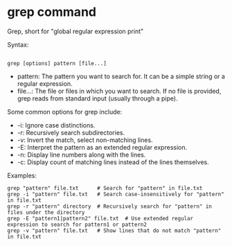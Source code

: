 # grep command

Grep, short for "global regular expression print"

Syntax:

```

grep [options] pattern [file...]

```
- pattern: The pattern you want to search for. It can be a simple string or a regular expression.
- file...: The file or files in which you want to search. If no file is provided, grep reads from standard input 
           (usually through a pipe).

Some common options for grep include:

- -i: Ignore case distinctions.
- -r: Recursively search subdirectories.
- -v: Invert the match, select non-matching lines.
- -E: Interpret the pattern as an extended regular expression.
- -n: Display line numbers along with the lines.
- -c: Display count of matching lines instead of the lines themselves.

Examples:

```
grep "pattern" file.txt      # Search for "pattern" in file.txt
grep -i "pattern" file.txt   # Search case-insensitively for "pattern" in file.txt
grep -r "pattern" directory  # Recursively search for "pattern" in files under the directory
grep -E "pattern1|pattern2" file.txt  # Use extended regular expression to search for pattern1 or pattern2
grep -v "pattern" file.txt   # Show lines that do not match "pattern" in file.txt
```
